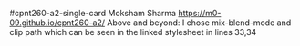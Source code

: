 #cpnt260-a2-single-card
Moksham Sharma
https://m0-09.github.io/cpnt260-a2/
Above and beyond: I chose mix-blend-mode and clip path which can be seen in the linked stylesheet in lines 33,34
